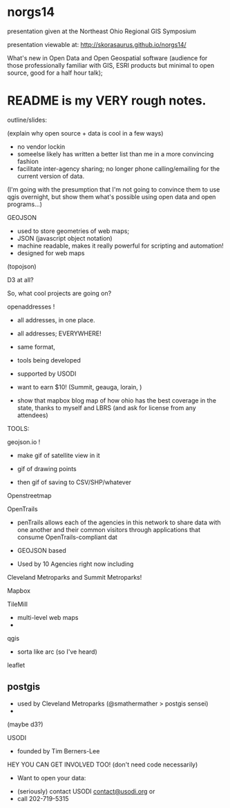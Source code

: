 norgs14
=======
presentation given at the Northeast Ohio Regional GIS Symposium

presentation viewable at: http://skorasaurus.github.io/norgs14/

What's new in Open Data and Open Geospatial software (audience for those professionally familiar with GIS, ESRI products but minimal to open source, good for a half hour talk);

README is my VERY rough notes. 
====== 

outline/slides: 


(explain why open source + data is cool in a few ways)
 - no vendor lockin 
 - someelse likely has written a better list than me in a more convincing fashion 
 - facilitate inter-agency sharing; no longer phone calling/emailing for the current version of data. 

(I'm going with the presumption that I'm not going to convince them to use qgis overnight, but show them what's possible using open data and open programs...)


GEOJSON 


- used to  store geometries of web maps; 
- JSON (javascript object notation) 
- machine readable, makes it really powerful for scripting and automation! 
- designed for web maps 

 (topojson)


D3 at all? 


So, what cool projects are going on? 

openaddresses ! 

 - all addresses, in one place. 

 - all addresses; EVERYWHERE! 
 - same format, 
 - tools being developed 
 - supported by USODI 
 - want to earn $10! (Summit, geauga, lorain, )

 - show that mapbox blog map of how ohio has the best coverage in the state, thanks to 
myself and LBRS (and ask for license from any attendees)



TOOLS:


geojson.io ! 

- make gif of satellite view in it 

- gif of drawing points 

- then gif of saving to CSV/SHP/whatever


Openstreetmap 



OpenTrails 

- penTrails  allows each of the agencies in this network to share data with one another and their common visitors  through applications that consume OpenTrails-compliant dat

- GEOJSON based 

- Used by 10 Agencies right now including 

Cleveland Metroparks and Summit Metroparks! 



Mapbox

TileMill 

- multi-level web maps 
- 


qgis 
 - sorta like arc (so I've heard)

leaflet 


postgis 
- 
- used by Cleveland Metroparks (@smathermather > postgis sensei)
- 




(maybe d3?)

USODI 

 - founded by Tim Berners-Lee 

HEY YOU CAN GET INVOLVED TOO! 
(don't need code necessarily)

- Want to open your data: 
 * (seriously) contact USODI contact@usodi.org or 
 * call 202-719-5315
